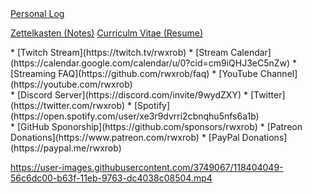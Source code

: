 <div id=test>
<a href="https://github.com/rwxrob/log">Personal Log</a>
</div>

<style>
.id {
  display: block;
  float:right;
}
</style>

[Zettelkasten (Notes)](https://github.com/rwxrob/zet)
[Curriculm Vitae (Resume)](https://github.com/rwxrob/cv)

<div>
* [Twitch Stream](https://twitch.tv/rwxrob)
* [Stream Calendar](https://calendar.google.com/calendar/u/0?cid=cm9iQHJ3eC5nZw)
* [Streaming FAQ](https://github.com/rwxrob/faq)
* [YouTube Channel](https://youtube.com/rwxrob)
</div>

<div>
* [Discord Server](https://discord.com/invite/9wydZXY)
* [Twitter](https://twitter.com/rwxrob)
* [Spotify](https://open.spotify.com/user/xe3r9dvrri2cbnqhu5nfs6a1b)
</div>

<div>
* [GitHub Sponorship](https://github.com/sponsors/rwxrob)
* [Patreon Donations](https://www.patreon.com/rwxrob)
* [PayPal Donations](https://paypal.me/rwxrob)
</div>

<https://user-images.githubusercontent.com/3749067/118404049-56c6dc00-b63f-11eb-9763-dc4038c08504.mp4>
